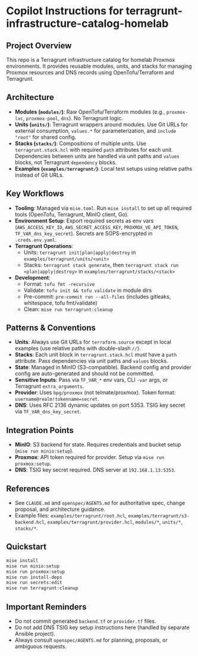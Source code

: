 # Copilot Instructions for terragrunt-infrastructure-catalog-homelab

## Project Overview
This repo is a Terragrunt infrastructure catalog for homelab Proxmox environments. It provides reusable modules, units, and stacks for managing Proxmox resources and DNS records using OpenTofu/Terraform and Terragrunt.

## Architecture
- **Modules (`modules/`)**: Raw OpenTofu/Terraform modules (e.g., `proxmox-lxc`, `proxmox-pool`, `dns`). No Terragrunt logic.
- **Units (`units/`)**: Terragrunt wrappers around modules. Use Git URLs for external consumption, `values.*` for parameterization, and `include "root"` for shared config.
- **Stacks (`stacks/`)**: Compositions of multiple units. Use `terragrunt.stack.hcl` with required `path` attributes for each unit. Dependencies between units are handled via unit paths and `values` blocks, not Terragrunt `dependency` blocks.
- **Examples (`examples/terragrunt/`)**: Local test setups using relative paths instead of Git URLs.

## Key Workflows
- **Tooling**: Managed via `mise.toml`. Run `mise install` to set up all required tools (OpenTofu, Terragrunt, MinIO client, Go).
- **Environment Setup**: Export required secrets as env vars (`AWS_ACCESS_KEY_ID`, `AWS_SECRET_ACCESS_KEY`, `PROXMOX_VE_API_TOKEN`, `TF_VAR_dns_key_secret`). Secrets are SOPS-encrypted in `.creds.env.yaml`.
- **Terragrunt Operations**:
  - Units: `terragrunt init|plan|apply|destroy` in `examples/terragrunt/units/<unit>`
  - Stacks: `terragrunt stack generate`, then `terragrunt stack run <plan|apply|destroy>` in `examples/terragrunt/stacks/<stack>`
- **Development**:
  - Format: `tofu fmt -recursive`
  - Validate: `tofu init && tofu validate` in module dirs
  - Pre-commit: `pre-commit run --all-files` (includes gitleaks, whitespace, tofu fmt/validate)
  - Clean: `mise run terragrunt:cleanup`

## Patterns & Conventions
- **Units**: Always use Git URLs for `terraform.source` except in local examples (use relative paths with double-slash `//`).
- **Stacks**: Each unit block in `terragrunt.stack.hcl` must have a `path` attribute. Pass dependencies via unit paths and `values` blocks.
- **State**: Managed in MinIO (S3-compatible). Backend config and provider config are auto-generated and should not be committed.
- **Sensitive Inputs**: Pass via `TF_VAR_*` env vars, CLI `-var` args, or Terragrunt `extra_arguments`.
- **Provider**: Uses `bpg/proxmox` (not telmate/proxmox). Token format: `username@realm!tokenname=secret`.
- **DNS**: Uses RFC 2136 dynamic updates on port 5353. TSIG key secret via `TF_VAR_dns_key_secret`.

## Integration Points
- **MinIO**: S3 backend for state. Requires credentials and bucket setup (`mise run minio:setup`).
- **Proxmox**: API token required for provider. Setup via `mise run proxmox:setup`.
- **DNS**: TSIG key secret required. DNS server at `192.168.1.13:5353`.

## References
- See `CLAUDE.md` and `openspec/AGENTS.md` for authoritative spec, change proposal, and architecture guidance.
- Example files: `examples/terragrunt/root.hcl`, `examples/terragrunt/s3-backend.hcl`, `examples/terragrunt/provider.hcl`, `modules/*`, `units/*`, `stacks/*`.

## Quickstart
```bash
mise install
mise run minio:setup
mise run proxmox:setup
mise run install-deps
mise run secrets:edit
mise run terragrunt:cleanup
```

## Important Reminders
- Do not commit generated `backend.tf` or `provider.tf` files.
- Do not add DNS TSIG key setup instructions here (handled by separate Ansible project).
- Always consult `openspec/AGENTS.md` for planning, proposals, or ambiguous requests.
